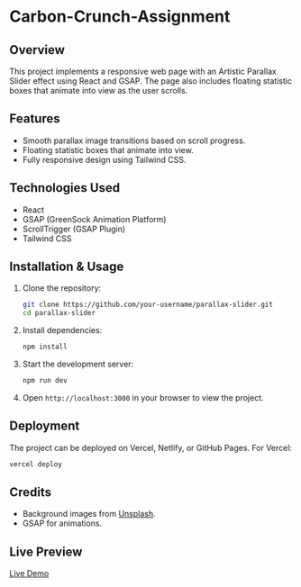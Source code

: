 # Carbon-Crunch-Assignment

## Overview
This project implements a responsive web page with an Artistic Parallax Slider effect using React and GSAP. The page also includes floating statistic boxes that animate into view as the user scrolls.

## Features
- Smooth parallax image transitions based on scroll progress.
- Floating statistic boxes that animate into view.
- Fully responsive design using Tailwind CSS.

## Technologies Used
- React
- GSAP (GreenSock Animation Platform)
- ScrollTrigger (GSAP Plugin)
- Tailwind CSS

## Installation & Usage
1. Clone the repository:
   ```sh
   git clone https://github.com/your-username/parallax-slider.git
   cd parallax-slider
   ```
2. Install dependencies:
   ```sh
   npm install
   ```
3. Start the development server:
   ```sh
   npm run dev
   ```
4. Open `http://localhost:3000` in your browser to view the project.

## Deployment
The project can be deployed on Vercel, Netlify, or GitHub Pages. For Vercel:
```sh
vercel deploy
```

## Credits
- Background images from [Unsplash](https://unsplash.com/).
- GSAP for animations.

## Live Preview
[Live Demo](https://your-live-preview-link.com)

